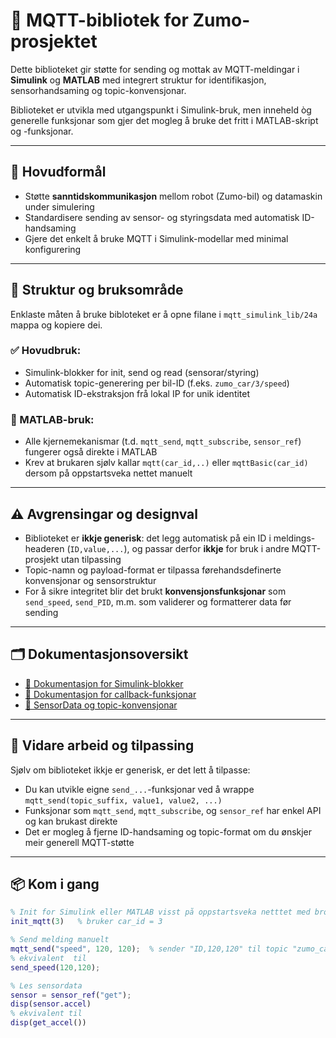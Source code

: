 # 📡 MQTT-bibliotek for Zumo-prosjektet

Dette biblioteket gir støtte for sending og mottak av MQTT-meldingar i **Simulink** og **MATLAB** med integrert struktur for identifikasjon, sensorhandsaming og topic-konvensjonar.

Biblioteket er utvikla med utgangspunkt i Simulink-bruk, men inneheld òg generelle funksjonar som gjer det mogleg å bruke det fritt i MATLAB-skript og -funksjonar.

---

## 🚦 Hovudformål

- Støtte **sanntidskommunikasjon** mellom robot (Zumo-bil) og datamaskin under simulering
- Standardisere sending av sensor- og styringsdata med automatisk ID-handsaming
- Gjere det enkelt å bruke MQTT i Simulink-modellar med minimal konfigurering

---

## 🧰 Struktur og bruksområde
Enklaste måten å bruke bibloteket er å opne filane i `mqtt_simulink_lib/24a` mappa og kopiere dei.

### ✅ Hovudbruk:
- Simulink-blokker for init, send og read (sensorar/styring)
- Automatisk topic-generering per bil-ID (f.eks. `zumo_car/3/speed`)
- Automatisk ID-ekstraksjon frå lokal IP for unik identitet

### 🔧 MATLAB-bruk:
- Alle kjernemekanismar (t.d. `mqtt_send`, `mqtt_subscribe`, `sensor_ref`) fungerer også direkte i MATLAB
- Krev at brukaren sjølv kallar `mqtt(car_id,..)` eller `mqttBasic(car_id)` dersom på oppstartsveka nettet manuelt

---

## ⚠️ Avgrensingar og designval

- Biblioteket er **ikkje generisk**: det legg automatisk på ein ID i meldings-headeren (`ID,value,...`), og passar derfor **ikkje** for bruk i andre MQTT-prosjekt utan tilpassing
- Topic-namn og payload-format er tilpassa førehandsdefinerte konvensjonar og sensorstruktur
- For å sikre integritet blir det brukt **konvensjonsfunksjonar** som `send_speed`, `send_PID`, m.m. som validerer og formatterer data før sending

---

## 🗂️ Dokumentasjonsoversikt

- [📘 Dokumentasjon for Simulink-blokker](mqtt_simulink_lib/README.md)
- [🔧 Dokumentasjon for callback-funksjonar](topic_callback/README.md)
- [🧪 SensorData og topic-konvensjonar](Sensors/SensorData.m)

---

## 🧠 Vidare arbeid og tilpassing

Sjølv om biblioteket ikkje er generisk, er det lett å tilpasse:

- Du kan utvikle eigne `send_...`-funksjonar ved å wrappe `mqtt_send(topic_suffix, value1, value2, ...)`
- Funksjonar som `mqtt_send`, `mqtt_subscribe`, og `sensor_ref` har enkel API og kan brukast direkte
- Det er mogleg å fjerne ID-handsaming og topic-format om du ønskjer meir generell MQTT-støtte

---

## 📦 Kom i gang

```matlab
% Init for Simulink eller MATLAB visst på oppstartsveka netttet med brokeren aktiv
init_mqtt(3)   % bruker car_id = 3
````

```matlab
% Send melding manuelt
mqtt_send("speed", 120, 120);  % sender "ID,120,120" til topic "zumo_car/<ID>/speed"
% ekvivalent  til
send_speed(120,120);
```

```matlab
% Les sensordata
sensor = sensor_ref("get");
disp(sensor.accel)
% ekvivalent til
disp(get_accel())
```
